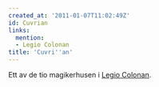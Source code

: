 ```yaml
---
created_at: '2011-01-07T11:02:49Z'
id: Cuvrian
links:
  mention:
  - Legio Colonan
title: 'Cuvri''an'
---
```


Ett av de tio magikerhusen i [Legio Colonan].

  [Legio Colonan]: Legio_Colonan
